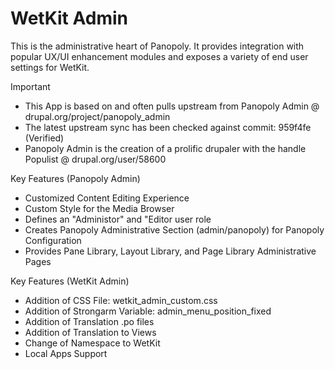 WetKit Admin
==============
This is the administrative heart of Panopoly. It provides integration with popular UX/UI 
enhancement modules and exposes a variety of end user settings for WetKit.

Important
* This App is based on and often pulls upstream from Panopoly Admin @ drupal.org/project/panopoly_admin
* The latest upstream sync has been checked against commit: 959f4fe (Verified)
* Panopoly Admin is the creation of a prolific drupaler with the handle Populist @ drupal.org/user/58600

Key Features (Panopoly Admin)
* Customized Content Editing Experience
* Custom Style for the Media Browser
* Defines an "Administor" and "Editor user role
* Creates Panopoly Administrative Section (admin/panopoly) for Panopoly Configuration
* Provides Pane Library, Layout Library, and Page Library Administrative Pages

Key Features (WetKit Admin)
* Addition of CSS File: wetkit_admin_custom.css
* Addition of Strongarm Variable: admin_menu_position_fixed
* Addition of Translation .po files
* Addition of Translation to Views
* Change of Namespace to WetKit
* Local Apps Support

